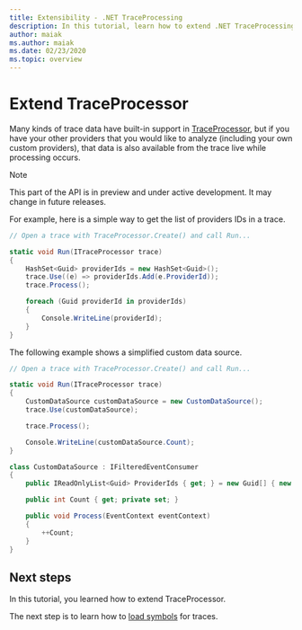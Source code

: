 ```yaml
---
title: Extensibility - .NET TraceProcessing
description: In this tutorial, learn how to extend .NET TraceProcessing.
author: maiak
ms.author: maiak
ms.date: 02/23/2020
ms.topic: overview
---
```


# Extend TraceProcessor

Many kinds of trace data have built-in support in [TraceProcessor](/dotnet/api/microsoft.windows.eventtracing.traceprocessor), but if you have your other providers that you would like to analyze (including your own custom providers), that data is also available from the trace live while processing occurs.

> [!NOTE]
> This part of the API is in preview and under active development. It may change in future releases.

For example, here is a simple way to get the list of providers IDs in a trace.

```csharp
// Open a trace with TraceProcessor.Create() and call Run...

static void Run(ITraceProcessor trace)
{
    HashSet<Guid> providerIds = new HashSet<Guid>();
    trace.Use((e) => providerIds.Add(e.ProviderId));
    trace.Process();

    foreach (Guid providerId in providerIds)
    {
        Console.WriteLine(providerId);
    }
}
```

The following example shows a simplified custom data source.

```csharp
// Open a trace with TraceProcessor.Create() and call Run...

static void Run(ITraceProcessor trace)
{
    CustomDataSource customDataSource = new CustomDataSource();
    trace.Use(customDataSource);

    trace.Process();

    Console.WriteLine(customDataSource.Count);
}

class CustomDataSource : IFilteredEventConsumer
{
    public IReadOnlyList<Guid> ProviderIds { get; } = new Guid[] { new Guid("your provider ID") };

    public int Count { get; private set; }

    public void Process(EventContext eventContext)
    {
        ++Count;
    }
}
```

## Next steps

In this tutorial, you learned how to extend TraceProcessor.

The next step is to learn how to [load symbols](symbols.md) for traces.